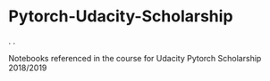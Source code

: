 # Pytorch-Udacity-Scholarship
.
.

Notebooks referenced in the course for Udacity Pytorch Scholarship 2018/2019

